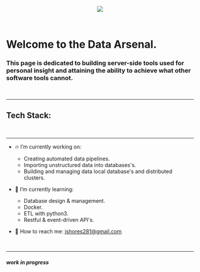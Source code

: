 
<p align="center"> 
  <img src="https://user-images.githubusercontent.com/52839097/196304471-f4a4a711-0727-4cab-a4ab-0c465ac4b37b.png"/>
  </p>


<br>

# Welcome to the Data Arsenal. 

### This page is dedicated to building server-side tools used for personal insight and attaining the ability to achieve what other software tools cannot. 


<br>

-----

## Tech Stack:




<br>

-----


- :fire: I’m currently working on: 
  - Creating automated data pipelines.
  - Importing unstructured data into databases's.
  - Building and managing data local database's and distributed clusters.

- 🌱 I’m currently learning: 
  - Database design & management.
  - Docker. 
  - ETL with python3.
  - Restful & event-driven API's.


- :key: How to reach me: jshores281@gmail.com

<br>

--------

##### work in progress

<!--
![Jshores281's GitHub stats](https://github-readme-stats.vercel.app/api?username=jshores281&show_icons=true&theme=dark)

[![Top Langs](https://github-readme-stats.vercel.app/api/top-langs/?username=jshores281&langs_count=8&theme=dark)](https://github.com/anuraghazra/github-readme-stats)
-->






